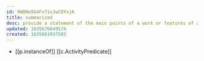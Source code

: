 ```yaml
---
id: RWDNe8G4Fx7ivJwCOYxjA
title: summarized
desc: provide a statement of the main points of a work or features of a solution
updated: 1635676649574
created: 1635661937503
---
```


- [[p.instanceOf]] [[c.ActivityPredicate]]
